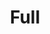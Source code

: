---
title: "Full"
url: /ciudad-autonoma-de-buenos-aires/full-avenida-juan-bautista-justo/
shop: comodidad
---